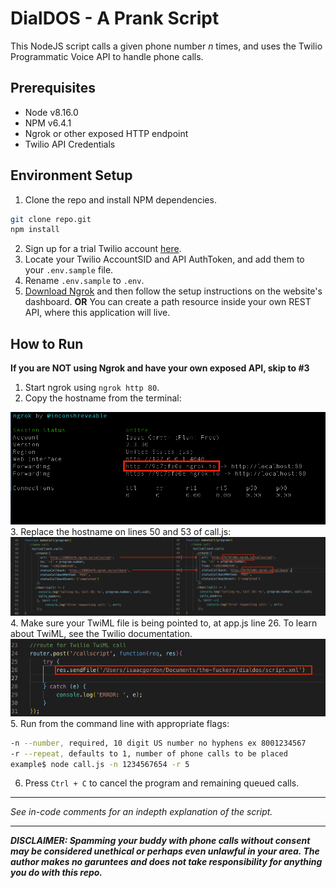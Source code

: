 # DialDOS - A Prank Script
This NodeJS script calls a given phone number _n_ times, and uses the Twilio Programmatic Voice API to handle phone calls. 

## Prerequisites
- Node v8.16.0
- NPM v6.4.1 
- Ngrok or other exposed HTTP endpoint
- Twilio API Credentials

## Environment Setup 
1. Clone the repo and install NPM dependencies.
```bash
git clone repo.git
npm install 
```
2. Sign up for a trial Twilio account <a href='https://www.twilio.com' target='_blank'>here</a>.
3. Locate your Twilio AccountSID and API AuthToken, and add them to your `.env.sample` file.
4. Rename `.env.sample` to `.env`.
5. <a href='https://ngrok.com' target='_blank'>Download Ngrok</a> and then follow the setup instructions on the website's dashboard. **OR** You can create a path resource inside your own REST API, where this application will live. 

## How to Run 
**If you are NOT using Ngrok and have your own exposed API, skip to #3**
1. Start ngrok using `ngrok http 80`.
2. Copy the hostname from the terminal:
<img src='./ngrok-loaded.png' >
3. Replace the hostname on lines 50 and 53 of call.js:
<img src='./50-53.png'>
4. Make sure your TwiML file is being pointed to, at app.js line 26. To learn about TwiML, see the Twilio documentation. 
<img src= './app.png'>
5. Run from the command line with appropriate flags:

```bash
-n --number, required, 10 digit US number no hyphens ex 8001234567
-r --repeat, defaults to 1, number of phone calls to be placed
example$ node call.js -n 1234567654 -r 5
``` 

6. Press `Ctrl + C` to cancel the program and remaining queued calls. 

---
_See in-code comments  for an indepth explanation of the script._

--- 
**_DISCLAIMER: Spamming your buddy with phone calls without consent may be considered unethical or perhaps even unlawful in your area. The author makes no garuntees and does not take responsibility for anything you do with this repo._**
